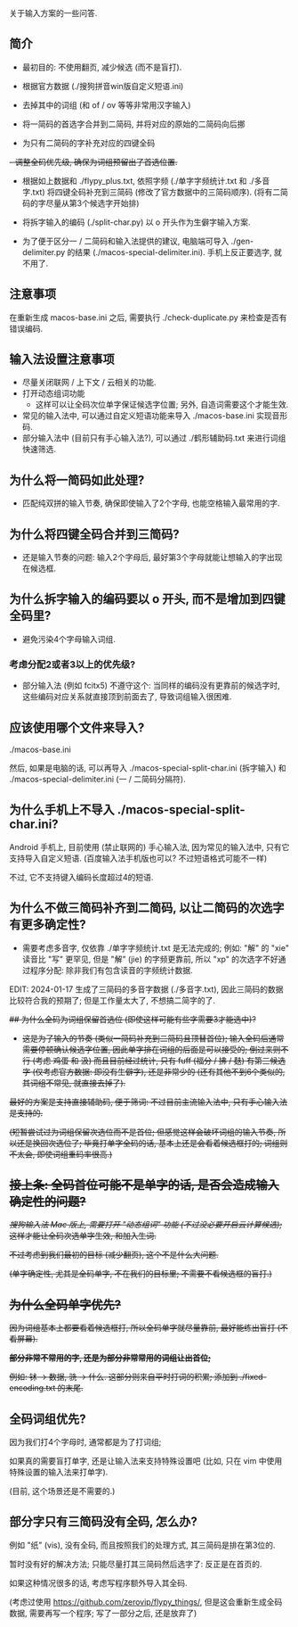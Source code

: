 ﻿关于输入方案的一些问答.

## 简介

- 最初目的: 不使用翻页, 减少候选 (而不是盲打).

- 根据官方数据 (./搜狗拼音win版自定义短语.ini)
- 去掉其中的词组 (和 of / ov 等等非常用汉字输入)

- 将一简码的首选字合并到二简码, 并将对应的原始的二简码向后挪

- 为只有二简码的字补充对应的四键全码

<del>
- 调整全码优先级, 确保为词组预留出了首选位置.
</del>

- 根据如上数据和 ./flypy_plus.txt, 依照字频 (./单字字频统计.txt 和 ./多音字.txt)
  将四键全码补充到三简码 (修改了官方数据中的三简码顺序).
  (将有二简码的字尽量从第3个候选字开始排)

- 将拆字输入的编码 (./split-char.py) 以 o 开头作为生僻字输入方案.

- 为了便于区分一 / 二简码和输入法提供的建议, 电脑端可导入 ./gen-delimiter.py 的结果
  (./macos-special-delimiter.ini).
  手机上反正要选字, 就不用了.

## 注意事项

在重新生成 macos-base.ini 之后, 需要执行 ./check-duplicate.py 来检查是否有错误编码.

## 输入法设置注意事项

- 尽量关闭联网 / 上下文 / 云相关的功能.
- 打开动态组词功能
    - 这样可以让全码次位单字保证候选字位置; 另外, 自造词需要这个才能生效.
- 常见的输入法中, 可以通过自定义短语功能来导入 ./macos-base.ini 实现音形码.
- 部分输入法中 (目前只有手心输入法?), 可以通过 ./鹤形辅助码.txt 来进行词组快速筛选.

## 为什么将一简码如此处理?

- 匹配纯双拼的输入节奏, 确保即使输入了2个字母, 也能空格输入最常用的字.

## 为什么将四键全码合并到三简码?

- 还是输入节奏的问题: 输入2个字母后,
  最好第3个字母就能让想输入的字出现在候选框.

## 为什么拆字输入的编码要以 o 开头, 而不是增加到四键全码里?

- 避免污染4个字母输入词组.

### 考虑分配2或者3以上的优先级?

- 部分输入法 (例如 fcitx5) 不遵守这个: 当同样的编码没有更靠前的候选字时,
  这些编码对应关系就直接顶到前面去了, 导致词组输入很困难.

## 应该使用哪个文件来导入?

./macos-base.ini

然后, 如果是电脑的话, 可以再导入 ./macos-special-split-char.ini (拆字输入) 和
./macos-special-delimiter.ini (一 / 二简码分隔符).

## 为什么手机上不导入 ./macos-special-split-char.ini?

Android 手机上, 目前使用 (禁止联网的) 手心输入法, 因为常见的输入法中,
只有它支持导入自定义短语. (百度输入法手机版也可以? 不过短语格式可能不一样)

不过, 它不支持键入编码长度超过4的短语.

## 为什么不做三简码补齐到二简码, 以让二简码的次选字有更多确定性?

- 需要考虑多音字, 仅依靠 ./单字字频统计.txt 是无法完成的; 例如: "解" 的 "xie"
  读音比 "写" 更罕见, 但是 "解" (jie) 的字频更靠前, 所以 "xp"
的次选字不好通过程序分配: 除非我们有包含读音的字频统计数据.

EDIT: 2024-01-17 生成了三简码的多音字数据 (./多音字.txt),
因此三简码的数据比较符合我的预期了; 但是工作量太大了, 不想搞二简字的了.

<del>
## 为什么全码为词组保留首选位 (即使这样可能有些字需要3才能选中)?

- 这是为了输入的节奏 (类似一简码补充到二简码且顶替首位);
  输入全码后通常需要停顿确认候选字位置, 因此单字排在词组的后面是可以接受的; 倒过来则不行 (考虑 鸡蛋 和 汲)
  而且目前经过统计, 只有 fuff (福分 / 拂 / 麸) 有第三候选字 (仅考虑官方数据: 即没有生僻字), 还是非常少的 (还有其他不到6个类似的, 其词组不常见, 就直接去掉了).

最好的方案是支持直接辅助码, 便于筛词: 不过目前主流输入法中, 只有手心输入法是支持的.

(短暂尝试过为词组保留次选位而不是首位; 但感觉这样会破坏词组的输入节奏, 所以还是换回次选位了;
毕竟打单字全码的话, 基本上还是会看着候选框打的; 词组则不太会, 即使词组重码率很高.)

## 接上条: 全码首位可能不是单字的话, 是否会造成输入确定性的问题?

*搜狗输入法 Mac 版上, 需要打开 "动态组词" 功能 (不过没必要开启云计算候选);*
这样才能让全码次选单字生效, 和加入生词.

不过考虑到我们最初的目标 (减少翻页), 这个不是什么大问题.

(单字确定性, 尤其是全码单字, 不在我们的目标里; 不需要不看候选框的盲打.)

## 为什么全码单字优先?

因为词组基本上都要看着候选框打, 所以全码单字就尽量靠前, 最好能练出盲打 (不看屏幕).

**部分非常不常用的字, 还是为部分非常常用的词组让出首位;**

例如: 𬬸 -> 数据, 𬳽 -> 什么. 这部分则来自平时打词的积累; 添加到 ./fixed-encoding.txt 的末尾.

</del>

## 全码词组优先?

因为我们打4个字母时, 通常都是为了打词组;

如果真的需要盲打单字, 还是让输入法来支持特殊设置吧 (比如, 只在 vim 中使用特殊设置的输入法来打单字).

(目前, 这个场景还是不需要的.)

## 部分字只有三简码没有全码, 怎么办?

例如 "纸" (vis), 没有全码, 而且按照我们的处理方式, 其三简码是排在第3位的.

暂时没有好的解决方法; 只能尽量打其三简码然后选字了: 反正是在首页的.

如果这种情况很多的话, 考虑写程序额外导入其全码.

(考虑过使用 <https://github.com/zerovip/flypy_things/>,
但是这会重新生成全码数据, 需要再写一个程序; 写了一部分之后, 还是放弃了)
